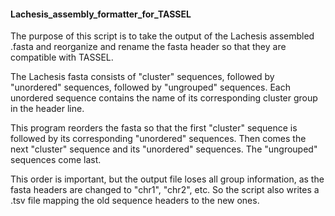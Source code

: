 ####    Lachesis_assembly_formatter_for_TASSEL

The purpose of this script is to take the output of the Lachesis assembled .fasta and reorganize and rename the fasta header so that they are compatible with TASSEL. 

The Lachesis fasta consists of "cluster" sequences, followed by "unordered" sequences, followed by "ungrouped" sequences. Each unordered sequence contains the name of its corresponding cluster group in the header line.

This program reorders the fasta so that the first "cluster" sequence is followed by its corresponding "unordered" sequences. Then comes the next "cluster" sequence and its "unordered" sequences. The "ungrouped" sequences come last.

This order is important, but the output file loses all group information, as the fasta headers are changed to "chr1", "chr2", etc. So the script also writes a .tsv file mapping the old sequence headers to the new ones.
